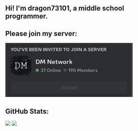 <h2>Hi! I'm dragon73101, a middle school programmer.</h2>

<h2>Please join my server:</h2>

<a href="https://discord.gg/hrXXUeWgrn">
  <img src="https://raw.githubusercontent.com/dragon731012/dragon731012/main/0.jpg" width="400px" height="170px"/>
</a>

<h2>GitHub Stats:</h2>

![](https://github-readme-stats.vercel.app/api?username=dragon731012&show=stars%20earned,commits,%20issues,%20contributed&type=bar)
![](https://github-readme-streak-stats.herokuapp.com/?user=dragon731012&theme=dark&hide_border=false)<br/>
